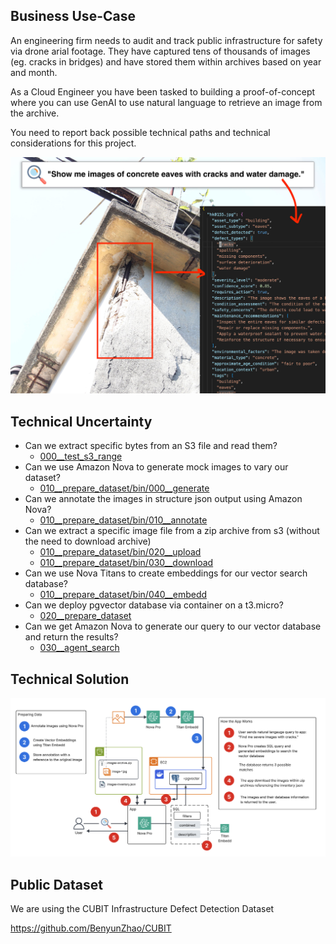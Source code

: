## Business Use-Case

An engineering firm needs to audit and track public infrastructure for safety via drone arial footage. They have captured tens of thousands of images (eg. cracks in bridges) and have stored them within archives based on year and month.

As a Cloud Engineer you have been tasked to building a proof-of-concept where you can use GenAI to use natural language to retrieve an image from the archive.

You need to report back possible technical paths and technical considerations for this project.

![](./docs/image-example.jpg)

## Technical Uncertainty

- Can we extract specific bytes from an S3 file and read them?
  - [000__test_s3_range](./000__test_s3_range/Readme.md)
- Can we use Amazon Nova to generate mock images to vary our dataset?
  - [010__prepare_dataset/bin/000__generate](./010__prepare_dataset/bin/000__generate)
- Can we annotate the images in structure json output using Amazon Nova?
  - [010__prepare_dataset/bin/010__annotate](./010__prepare_dataset/bin/010__annotate)
- Can we extract a specific image file from a zip archive from s3 (without the need to download archive)
  - [010__prepare_dataset/bin/020__upload](./010__prepare_dataset/bin/020__upload)
  - [010__prepare_dataset/bin/030__download](./010__prepare_dataset/bin/030__download)
- Can we use Nova Titans to create embeddings for our vector search database?
  - [010__prepare_dataset/bin/040__embedd](./010__prepare_dataset/bin/040__embedd)
- Can we deploy pgvector database via container on a t3.micro?
  - [020__prepare_dataset](./020__prepare_dataset/Readme.md)
- Can we get Amazon Nova to generate our query to our vector database and return the results?
  - [030__agent_search](./030__agent_search/Readme.md)


## Technical Solution

![](./docs/diagram.png)


## Public Dataset

We are using the CUBIT Infrastructure Defect Detection Dataset

https://github.com/BenyunZhao/CUBIT
